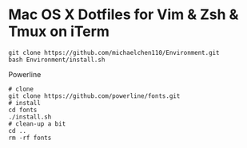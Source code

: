 # Mac OS X Dotfiles for Vim & Zsh & Tmux on iTerm

```
git clone https://github.com/michaelchen110/Environment.git
bash Environment/install.sh
```

Powerline
```
# clone
git clone https://github.com/powerline/fonts.git
# install
cd fonts
./install.sh
# clean-up a bit
cd ..
rm -rf fonts
```
